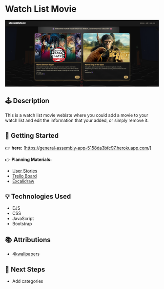 # Watch List Movie

![Website Screenshot](public/images/website.png)


## 🕹️ Description

This is a watch list movie webiste where you could add a movie to your watch list and edit the information that your added, or simply remove it.

## 🚀 Getting Started

👉 **here:** [https://general-assembly-app-5158da3bfc97.herokuapp.com/]

👉 **Planning Materials:**
- [User Stories](planning/user-story.md)
- [Trello Board](https://trello.com/b/6mNvSBxE/recipe-tracker)
- [Excalidraw](/images/Excalidrew.png)


## 💡 Technologies Used

- EJS
- CSS
- JavaScript
- Bootstrap

## 📚 Attributions

- [4kwallpapers](https://4kwallpapers.com/)

## 🚧 Next Steps

- Add categories